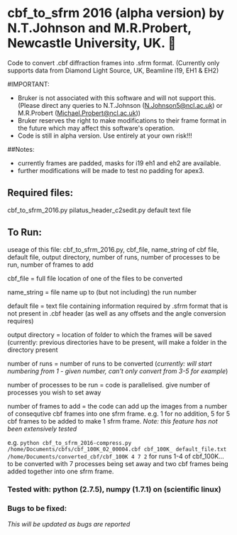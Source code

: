 # cbf_to_sfrm 2016 (alpha version) by N.T.Johnson and M.R.Probert, Newcastle University, UK. :microscope:
Code to convert .cbf diffraction frames into .sfrm format. (Currently only supports data from Diamond Light Source, UK, Beamline i19, EH1 &amp; EH2)

#IMPORTANT:
- Bruker is not associated with this software and will not support this. (Please direct any queries to N.T.Johnson (N.Johnson5@ncl.ac.uk) or M.R.Probert (Michael.Probert@ncl.ac.uk))
- Bruker reserves the right to make modifications to their frame format in the future which may affect this software's operation.
- Code is still in alpha version. Use entirely at your own risk!!!

##Notes:
- currently frames are padded, masks for i19 eh1 and eh2 are available.
- further modifications will be made to test no padding for apex3.

## Required files:
cbf_to_sfrm_2016.py
pilatus_header_c2sedit.py
default text file

## To Run:
useage of this file: cbf_to_sfrm_2016.py, cbf_file, name_string of cbf file, default file, output directory, number of runs, number of processes to be run, number of frames to add

cbf_file = full file location of one of the files to be converted

name_string = file name up to (but not including) the run number

default file = text file containing information required by .sfrm format that is not present in .cbf header (as well as any offsets and the angle conversion requires)

output directory = location of folder to which the frames will be saved (currently: previous directories  have to be present, will make a folder in the directory present

number of runs = number of runs to be converted (*currently: will start numbering from 1 - given number, can't only convert from 3-5 for example*)

number of processes to be run = code is parallelised. give number of processes you wish to set away

number of frames to add = the code can add up the images from a number of consequtive cbf frames into one sfrm frame. e.g. 1 for no addition, 5 for 5 cbf frames to be added to make 1 sfrm frame. *Note: this feature has not been extensively tested*

e.g. `python cbf_to_sfrm_2016-compress.py /home/Documents/cbfs/cbf_100K_02_00004.cbf cbf_100K_ default_file.txt /home/Documents/converted_cbf/cbf_100K 4 7 2`
for runs 1-4 of cbf_100K... to be converted with 7 processes being set away and two cbf frames being added together into one sfrm frame.

### Tested with: python (2.7.5), numpy (1.7.1) on (scientific linux)

### Bugs to be fixed:
*This will be updated as bugs are reported*
